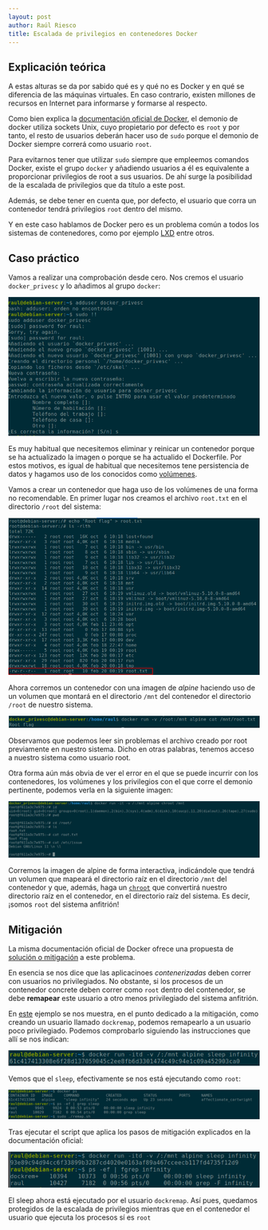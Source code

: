 ```yaml
---
layout: post
author: Raúl Riesco
title: Escalada de privilegios en contenedores Docker
---
```


## Explicación teórica

A estas alturas se da por sabido qué es y qué no es Docker y en qué se diferencia de las máquinas virtuales. En caso contrario, existen millones de recursos en Internet para informarse y formarse al respecto.

Como bien explica la [documentación oficial de Docker](https://docs.docker.com/engine/install/linux-postinstall/), el demonio de docker utiliza sockets Unix, cuyo propietario por defecto es `root` y por tanto, el resto de usuarios deberán hacer uso de `sudo` porque el demonio de Docker siempre correrá como usuario `root`.

Para evitarnos tener que utilizar `sudo` siempre que empleemos comandos Docker, existe el grupo `docker` y añadiendo usuarios a él es equivalente a proporcionar privilegios de root a sus usuarios. De ahí surge la posibilidad de la escalada de privilegios que da título a este post.

Además, se debe tener en cuenta que, por defecto, el usuario que corra un contenedor tendrá privilegios `root` dentro del mismo.

Y en este caso hablamos de Docker pero es un problema común a todos los sistemas de contenedores, como por ejemplo [LXD](https://reboare.github.io/lxd/lxd-escape.html) entre otros.



## Caso práctico

Vamos a realizar una comprobación desde cero. Nos cremos el usuario `docker_privesc` y lo añadimos al grupo `docker`:

![](../img/docker/1.png)


Es muy habitual que necesitemos eliminar y reinicar un contenedor porque se ha actualizado la imagen o porque se ha actualido el Dockerfile. Por estos motivos, es igual de habitual que necesitemos tene persistencia de datos y hagamos uso de los conocidos como [volúmenes](https://docs.docker.com/storage/volumes/). 

Vamos a crear un contenedor que haga uso de los volúmenes de una forma no recomendable. En primer lugar nos creamos el archivo `root.txt` en el directorio `/root` del sistema:

![](../img/docker/2-2.png)

Ahora corremos un contenedor con una imagen de *alpine* haciendo uso de un volumen que montará en el directorio `/mnt` del contenedor el directorio `/root` de nuestro sistema. 

![](../img/docker/4.png)

Observamos que podemos leer sin problemas el archivo creado por root previamente en nuestro sistema. Dicho en otras palabras, tenemos acceso a nuestro sistema como usuario root.

Otra forma aún más obvia de ver el error en el que se puede incurrir con los contenedores, los volúmenes y los privilegios con el que corre el demonio pertinente, podemos verla en la siguiente imagen:

![](../img/docker/5.png)

Corremos la imagen de alpine de forma interactiva, indicándole que tendrá un volumen que mapeará el directorio raíz en el directorio `/mnt` del contenedor y que, además, haga un [`chroot`](https://es.wikipedia.org/wiki/Chroot) que convertirá nuestro directorio raíz en el contenedor, en el directorio raíz del sistema. Es decir, ¡somos `root` del sistema anfitrión!

## Mitigación

La misma documentación oficial de Docker ofrece una propuesta de [solución o mitigación](https://docs.docker.com/engine/security/userns-remap/#enable-userns-remap-on-the-daemon) a este problema.

En esencia se nos dice que las aplicacinoes *contenerizadas* deben correr con usuarios no privilegiados. No obstante, si los procesos de un contenedor concrete deben correr como `root` dentro del contenedor, se debe **remapear** este usuario a otro menos privilegiado del sistema anfitrión.

En [este](https://flast101.github.io/docker-privesc/) ejemplo se nos muestra, en el punto dedicado a la mitigación, como creando un usuario llamado `dockremap`, podemos remapearlo a un usuario poco privilegiado. Podemos comprobarlo siguiendo las instrucciones que allí se nos indican:

![](../img/docker/8.png)

Vemos que el `sleep`, efectivamente se nos está ejecutando como `root`:

![](../img/docker/9.png)

Tras ejecutar el script que aplica los pasos de mitigación explicados en la documentación oficial:

![](../img/docker/10.png)

El sleep ahora está ejecutado por el usuario `dockremap`. Así pues, quedamos protegidos de la escalada de privilegios mientras que en el contenedor el usuario que ejecuta los procesos sí es `root`

